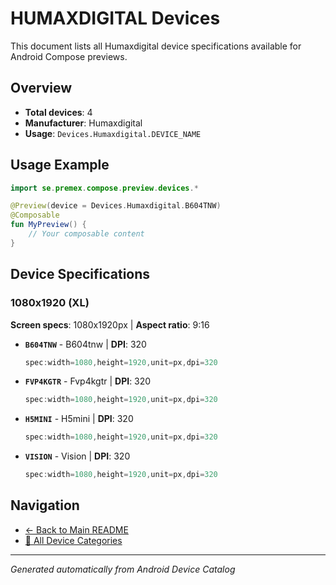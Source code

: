 # HUMAXDIGITAL Devices

This document lists all Humaxdigital device specifications available for Android Compose previews.

## Overview

- **Total devices**: 4
- **Manufacturer**: Humaxdigital
- **Usage**: `Devices.Humaxdigital.DEVICE_NAME`

## Usage Example

```kotlin
import se.premex.compose.preview.devices.*

@Preview(device = Devices.Humaxdigital.B604TNW)
@Composable
fun MyPreview() {
    // Your composable content
}
```

## Device Specifications

### 1080x1920 (XL)

**Screen specs**: 1080x1920px | **Aspect ratio**: 9:16

- **`B604TNW`** - B604tnw | **DPI**: 320
  ```kotlin
  spec:width=1080,height=1920,unit=px,dpi=320
  ```

- **`FVP4KGTR`** - Fvp4kgtr | **DPI**: 320
  ```kotlin
  spec:width=1080,height=1920,unit=px,dpi=320
  ```

- **`H5MINI`** - H5mini | **DPI**: 320
  ```kotlin
  spec:width=1080,height=1920,unit=px,dpi=320
  ```

- **`VISION`** - Vision | **DPI**: 320
  ```kotlin
  spec:width=1080,height=1920,unit=px,dpi=320
  ```

## Navigation

- [← Back to Main README](../../README.md)
- [📱 All Device Categories](../README.md)

---
*Generated automatically from Android Device Catalog*

